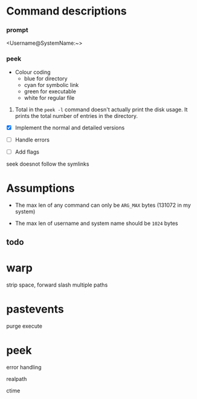 # Command descriptions

### prompt

<Username@SystemName:~>

### peek
- Colour coding
    - blue for directory
    - cyan for symbolic link
    - green for executable
    - white for regular file

1. Total in the `peek -l` command doesn't actually print the disk usage. It prints the total number of entries in the directory.

- [x] Implement the normal and detailed versions
- [ ] Handle errors
- [ ] Add flags




seek doesnot follow the symlinks


# Assumptions
- The max len of any command can only be `ARG_MAX` bytes (131072 in my system)

- The max len of username and system name should be `1024` bytes



## todo
# warp
strip space, forward slash
multiple paths

# pastevents
purge
execute

# peek 
error handling





realpath

ctime